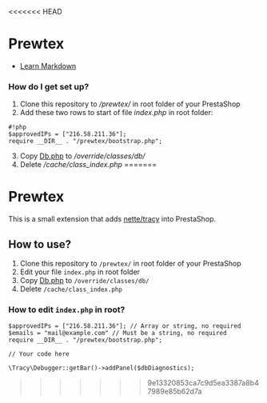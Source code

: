 <<<<<<< HEAD
# Prewtex #

* [Learn Markdown](https://bitbucket.org/tutorials/markdowndemo)

### How do I get set up? ###
1. Clone this repository to */prewtex/* in root folder of your PrestaShop
2. Add these two rows to start of file *index.php* in root folder:
```
#!php
$approvedIPs = ["216.58.211.36"];
require __DIR__ . "/prewtex/bootstrap.php";
```
3. Copy [Db.php](https://bitbucket.org/radekhubner/prewtex/src/0d3fead93a6c/Db.php) to */override/classes/db/*
4. Delete */cache/class_index.php*
=======
# Prewtex
This is a small extension that adds [nette/tracy](https://github.com/nette/tracy) into PrestaShop.

## How to use?
1. Clone this repository to ``` /prewtex/ ``` in root folder of your PrestaShop
2. Edit your file ``` index.php ``` in root folder
3. Copy [Db.php](https://bitbucket.org/radekhubner/prewtex/src/0d3fead93a6c/Db.php) to ``` /override/classes/db/ ```
4. Delete ``` /cache/class_index.php ```

### How to edit ``` index.php ``` in root?
```
$approvedIPs = ["216.58.211.36"]; // Array or string, no required
$emails = "mail@example.com" // Must be a string, no required
require __DIR__ . "/prewtex/bootstrap.php";

// Your code here

\Tracy\Debugger::getBar()->addPanel($dbDiagnostics);
```
>>>>>>> 9e13320853ca7c9d5ea3387a8b47989e85b62d7a

